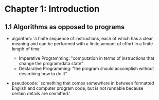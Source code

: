 # Chapter 1: Introduction
## 1.1 Algorithms as opposed to programs
- algorithm: 'a finite sequence of instructions, each of which has a clear meaning and can be performed with a finite amount of effort in a finite length of time'
    - Imperative Programming: "computation in terms of instructions that change the program/data state"
    - Declarative Programming: "the program should accomplish without describing how to do it"

- pseudocode: 'something that comes somewhere in between formatted English and computer program code, but is not runnable because certain details are ommitted.'
